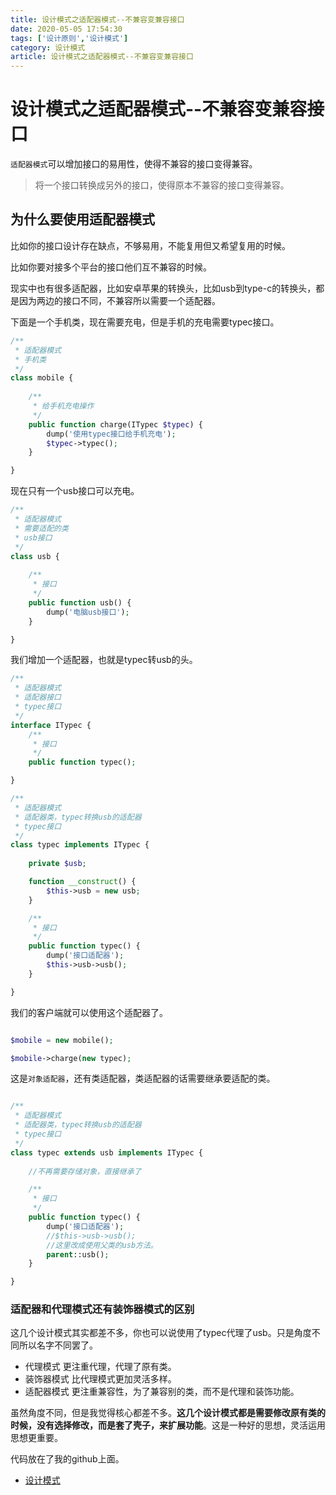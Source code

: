```yaml
---
title: 设计模式之适配器模式--不兼容变兼容接口
date: 2020-05-05 17:54:30
tags: ['设计原则','设计模式']
category: 设计模式
article: 设计模式之适配器模式--不兼容变兼容接口
---
```


# 设计模式之适配器模式--不兼容变兼容接口

`适配器模式`可以增加接口的易用性，使得不兼容的接口变得兼容。

> 将一个接口转换成另外的接口，使得原本不兼容的接口变得兼容。

## 为什么要使用适配器模式

比如你的接口设计存在缺点，不够易用，不能复用但又希望复用的时候。

比如你要对接多个平台的接口他们互不兼容的时候。

现实中也有很多适配器，比如安卓苹果的转换头，比如usb到type-c的转换头，都是因为两边的接口不同，不兼容所以需要一个适配器。

下面是一个手机类，现在需要充电，但是手机的充电需要typec接口。

```php
/**
 * 适配器模式
 * 手机类
 */
class mobile {
    
    /**
     * 给手机充电操作
     */
    public function charge(ITypec $typec) {
        dump('使用typec接口给手机充电');
        $typec->typec();
    }

}
```

现在只有一个usb接口可以充电。

```php
/**
 * 适配器模式
 * 需要适配的类
 * usb接口
 */
class usb {
    
    /**
     * 接口
     */
    public function usb() {
        dump('电脑usb接口');
    }

}
```

我们增加一个适配器，也就是typec转usb的头。

```php
/**
 * 适配器模式
 * 适配器接口
 * typec接口
 */
interface ITypec {
    /**
     * 接口
     */
    public function typec();

}

/**
 * 适配器模式
 * 适配器类，typec转换usb的适配器
 * typec接口
 */
class typec implements ITypec {
    
    private $usb;

    function __construct() {
        $this->usb = new usb;
    }

    /**
     * 接口
     */
    public function typec() {
        dump('接口适配器');
        $this->usb->usb();
    }

}
```

我们的客户端就可以使用这个适配器了。

```php

$mobile = new mobile();

$mobile->charge(new typec);
```

这是`对象适配器`，还有类适配器，类适配器的话需要继承要适配的类。

```php

/**
 * 适配器模式
 * 适配器类，typec转换usb的适配器
 * typec接口
 */
class typec extends usb implements ITypec {
    
    //不再需要存储对象，直接继承了

    /**
     * 接口
     */
    public function typec() {
        dump('接口适配器');
        //$this->usb->usb();
        //这里改成使用父类的usb方法。
        parent::usb();
    }

}
```

### 适配器和代理模式还有装饰器模式的区别

这几个设计模式其实都差不多，你也可以说使用了typec代理了usb。只是角度不同所以名字不同罢了。

- 代理模式 更注重代理，代理了原有类。
- 装饰器模式 比代理模式更加灵活多样。
- 适配器模式 更注重兼容性，为了兼容别的类，而不是代理和装饰功能。

虽然角度不同，但是我觉得核心都差不多。**这几个设计模式都是需要修改原有类的时候，没有选择修改，而是套了壳子，来扩展功能**。这是一种好的思想，灵活运用思想更重要。

代码放在了我的github上面。

- [设计模式](https://github.com/Thepatterraining/design-pattern)


